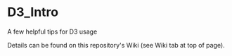 # D3_Intro
A few helpful tips for D3 usage

Details can be found on this repository's Wiki (see Wiki tab at top of page).
